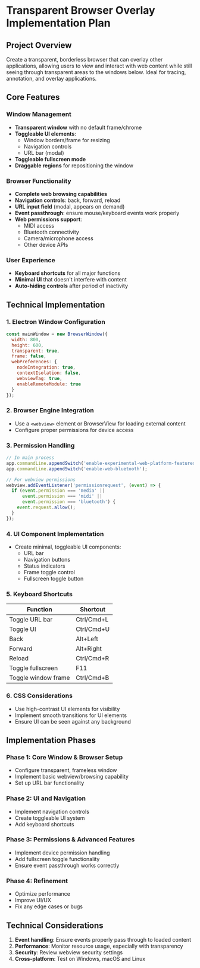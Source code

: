 # Transparent Browser Overlay Implementation Plan

## Project Overview
Create a transparent, borderless browser that can overlay other applications, allowing users to view and interact with web content while still seeing through transparent areas to the windows below. Ideal for tracing, annotation, and overlay applications.

## Core Features

### Window Management
- **Transparent window** with no default frame/chrome
- **Toggleable UI elements**:
  - Window borders/frame for resizing
  - Navigation controls
  - URL bar (modal)
- **Toggleable fullscreen mode**
- **Draggable regions** for repositioning the window

### Browser Functionality
- **Complete web browsing capabilities**
- **Navigation controls**: back, forward, reload
- **URL input field** (modal, appears on demand)
- **Event passthrough**: ensure mouse/keyboard events work properly
- **Web permissions support**:
  - MIDI access
  - Bluetooth connectivity
  - Camera/microphone access
  - Other device APIs

### User Experience
- **Keyboard shortcuts** for all major functions
- **Minimal UI** that doesn't interfere with content
- **Auto-hiding controls** after period of inactivity

## Technical Implementation

### 1. Electron Window Configuration
```javascript
const mainWindow = new BrowserWindow({
  width: 800,
  height: 600,
  transparent: true,
  frame: false,
  webPreferences: {
    nodeIntegration: true,
    contextIsolation: false,
    webviewTag: true,
    enableRemoteModule: true
  }
});
```

### 2. Browser Engine Integration
- Use a `<webview>` element or BrowserView for loading external content
- Configure proper permissions for device access

### 3. Permission Handling
```javascript
// In main process
app.commandLine.appendSwitch('enable-experimental-web-platform-features');
app.commandLine.appendSwitch('enable-web-bluetooth');

// For webview permissions
webview.addEventListener('permissionrequest', (event) => {
  if (event.permission === 'media' || 
      event.permission === 'midi' || 
      event.permission === 'bluetooth') {
    event.request.allow();
  }
});
```

### 4. UI Component Implementation
- Create minimal, toggleable UI components:
  - URL bar
  - Navigation buttons
  - Status indicators
  - Frame toggle control
  - Fullscreen toggle button

### 5. Keyboard Shortcuts
| Function | Shortcut |
|----------|----------|
| Toggle URL bar | Ctrl/Cmd+L |
| Toggle UI | Ctrl/Cmd+U |
| Back | Alt+Left |
| Forward | Alt+Right |
| Reload | Ctrl/Cmd+R |
| Toggle fullscreen | F11 |
| Toggle window frame | Ctrl/Cmd+B |

### 6. CSS Considerations
- Use high-contrast UI elements for visibility
- Implement smooth transitions for UI elements
- Ensure UI can be seen against any background

## Implementation Phases

### Phase 1: Core Window & Browser Setup
- Configure transparent, frameless window
- Implement basic webview/browsing capability
- Set up URL bar functionality

### Phase 2: UI and Navigation
- Implement navigation controls
- Create toggleable UI system
- Add keyboard shortcuts

### Phase 3: Permissions & Advanced Features
- Implement device permission handling
- Add fullscreen toggle functionality
- Ensure event passthrough works correctly

### Phase 4: Refinement
- Optimize performance
- Improve UI/UX
- Fix any edge cases or bugs

## Technical Considerations
1. **Event handling**: Ensure events properly pass through to loaded content
2. **Performance**: Monitor resource usage, especially with transparency
3. **Security**: Review webview security settings
4. **Cross-platform**: Test on Windows, macOS and Linux